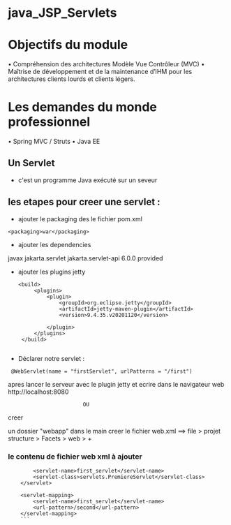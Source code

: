 # java_JSP_Servlets

# Objectifs du module
• Compréhension des architectures Modèle Vue Contrôleur (MVC)
• Maîtrise de développement et de la maintenance d’IHM pour les architectures clients lourds et clients légers.
# Les demandes du monde professionnel
• Spring MVC / Struts
• Java EE
## Un Servlet 
- c'est un programme Java exécuté sur un seveur 

## les etapes pour creer une servlet : 

- ajouter le packaging des le fichier pom.xml 

``` <packaging>war</packaging> ``` 

- ajouter les dependencies 

javax 
   <dependency>
            <groupId>jakarta.servlet</groupId>
            <artifactId>jakarta.servlet-api</artifactId>
            <version>6.0.0</version>
            <scope>provided</scope>
    </dependency>
       
- ajouter les plugins 
jetty 

   ``` 
   <build>
        <plugins>
            <plugin>
                <groupId>org.eclipse.jetty</groupId>
                <artifactId>jetty-maven-plugin</artifactId>
                <version>9.4.35.v20201120</version>

            </plugin>
        </plugins>
    </build> 
    
    ```

- Déclarer notre servlet : 

 ```  @WebServlet(name = "firstServlet", urlPatterns = "/first") ``` 

apres lancer le serveur avec le plugin jetty 
et ecrire dans le navigateur web http://localhost:8080


                            OU
creer 

un dossier "webapp" dans le main 
creer le fichier web.xml ==>  file > projet structure > Facets > web > + 

### le contenu de fichier web xml à ajouter 

```<servlet>
        <servlet-name>first_servlet</servlet-name>
        <servlet-class>servlets.PremiereServlet</servlet-class>
    </servlet>
    
    <servlet-mapping>
        <servlet-name>first_servlet</servlet-name>
        <url-pattern>/second</url-pattern>
    </servlet-mapping>
    ```






